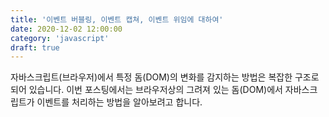 ```yaml
---
title: '이벤트 버블링, 이벤트 캡쳐, 이벤트 위임에 대하여'
date: 2020-12-02 12:00:00
category: 'javascript'
draft: true
---
```


자바스크립트(브라우저)에서 특정 돔(DOM)의 변화를 감지하는 방법은 복잡한 구조로 되어 있습니다. 이번 포스팅에서는 브라우저상의 그려져 있는 돔(DOM)에서 자바스크립트가 이벤트를 처리하는 방법을 알아보려고 합니다.
